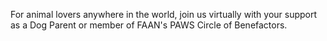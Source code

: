 For animal lovers anywhere in the world, join us virtually with your support as a Dog Parent or member of FAAN's PAWS Circle of Benefactors.

